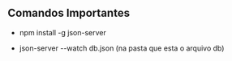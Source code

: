 ## Comandos Importantes

- npm install -g json-server

- json-server --watch db.json (na pasta que esta o arquivo db)


